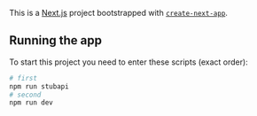 This is a [Next.js](https://nextjs.org/) project bootstrapped with [`create-next-app`](https://github.com/vercel/next.js/tree/canary/packages/create-next-app).

## Running the app

To start this project you need to enter these scripts (exact order):

```bash
# first
npm run stubapi
# second
npm run dev
```